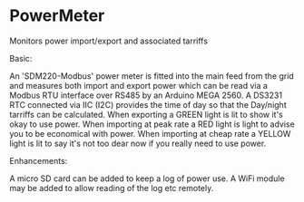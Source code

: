 # PowerMeter
Monitors power import/export and associated tarriffs

Basic:

An 'SDM220-Modbus' power meter is fitted into the main feed from the grid and measures both import and export power which can be read via a Modbus RTU interface over RS485 by an Arduino MEGA 2560.
A DS3231 RTC connected via IIC (I2C) provides the time of day so that the Day/night tarriffs can be calculated.
When exporting a GREEN light is lit to show it's okay to use power. When importing at peak rate a RED light is light to advise you to be economical with power. When importing at cheap rate a YELLOW light is lit to say it's not too dear now if you really need to use power.

Enhancements:

A micro SD card can be added to keep a log of power use.
A WiFi module may be added to allow reading of the log etc remotely.
